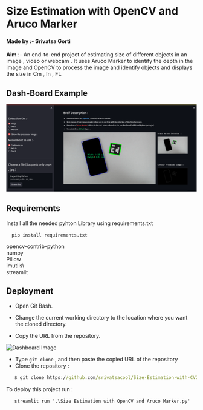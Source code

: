 
# **Size Estimation with OpenCV and Aruco Marker**
#### Made by :- Srivatsa Gorti

**Aim** :- An end-to-end project of estimating size of different objects in an image , video or webcam . It uses Aruco Marker to identify the depth in the image and OpenCV to process the image and identify objects and displays the size in Cm , In , Ft.


## Dash-Board Example

![Dashboard Display](./display_dashboard.png)


## Requirements

Install all the needed pyhton Library using requirements.txt 

```
  pip install requirements.txt
```
opencv-contrib-python\
numpy\
Pillow\
imutils\      
streamlit
    
## Deployment



- Open Git Bash.

- Change the current working directory to the location where you want the cloned directory.
- Copy the URL from the repository.  

![Dashboard Image](https://docs.github.com/assets/cb-33207/images/help/repository/https-url-clone-cli.png)
- Type `git clone` , and then paste the copied URL of the repository
- Clone the repository :

```cmd
   $ git clone https://github.com/srivatsacool/Size-Estimation-with-CV2-and-Aruco
```

To deploy this project run  :

```cmd
   streamlit run '.\Size Estimation with OpenCV and Aruco Marker.py'
```

